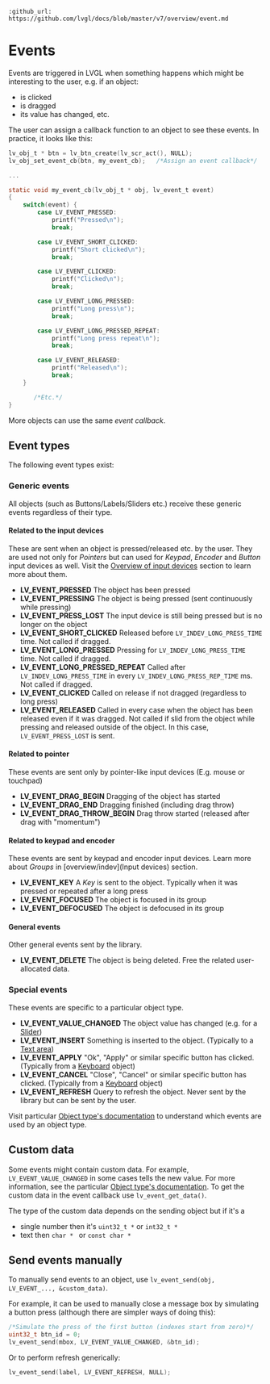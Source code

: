```eval_rst
:github_url: https://github.com/lvgl/docs/blob/master/v7/overview/event.md
```
# Events

Events are triggered in LVGL when something happens which might be interesting to the user, e.g. if an object:
- is clicked
- is dragged
- its value has changed, etc.

The user can assign a callback function to an object to see these events. In practice, it looks like this:
```c
lv_obj_t * btn = lv_btn_create(lv_scr_act(), NULL);
lv_obj_set_event_cb(btn, my_event_cb);   /*Assign an event callback*/

...

static void my_event_cb(lv_obj_t * obj, lv_event_t event)
{
    switch(event) {
        case LV_EVENT_PRESSED:
            printf("Pressed\n");
            break;

        case LV_EVENT_SHORT_CLICKED:
            printf("Short clicked\n");
            break;

        case LV_EVENT_CLICKED:
            printf("Clicked\n");
            break;

        case LV_EVENT_LONG_PRESSED:
            printf("Long press\n");
            break;

        case LV_EVENT_LONG_PRESSED_REPEAT:
            printf("Long press repeat\n");
            break;

        case LV_EVENT_RELEASED:
            printf("Released\n");
            break;
    }

       /*Etc.*/
}
```

More objects can use the same *event callback*.

## Event types

The following event types exist:

### Generic events

All objects (such as Buttons/Labels/Sliders etc.) receive these generic events regardless of their type.

#### Related to the input devices
These are sent when an object is pressed/released etc. by the user. They are used not only for *Pointers* but can used for *Keypad*, *Encoder* and *Button* input devices as well. Visit the [Overview of input devices](/overview/indev) section to learn more about them.
- **LV_EVENT_PRESSED** The object has been pressed
- **LV_EVENT_PRESSING** The object is being pressed (sent continuously while pressing)
- **LV_EVENT_PRESS_LOST** The input device is still being pressed but is no longer on the object
- **LV_EVENT_SHORT_CLICKED** Released before `LV_INDEV_LONG_PRESS_TIME` time. Not called if dragged.
- **LV_EVENT_LONG_PRESSED**  Pressing for `LV_INDEV_LONG_PRESS_TIME` time.  Not called if dragged.
- **LV_EVENT_LONG_PRESSED_REPEAT** Called after `LV_INDEV_LONG_PRESS_TIME` in every `LV_INDEV_LONG_PRESS_REP_TIME` ms.  Not called if dragged.
- **LV_EVENT_CLICKED** Called on release if not dragged (regardless to long press)
- **LV_EVENT_RELEASED**  Called in every case when the object has been released even if it was dragged. Not called if slid from the object while pressing and released outside of the object. In this case, `LV_EVENT_PRESS_LOST` is sent.

#### Related to pointer
These events are sent only by pointer-like input devices (E.g. mouse or touchpad)
- **LV_EVENT_DRAG_BEGIN** Dragging of the object has started
- **LV_EVENT_DRAG_END** Dragging finished (including drag throw)
- **LV_EVENT_DRAG_THROW_BEGIN** Drag throw started (released after drag with "momentum")

#### Related to keypad and encoder
These events are sent by keypad and encoder input devices. Learn more about *Groups* in [overview/indev](Input devices) section.
- **LV_EVENT_KEY** A *Key* is sent to the object. Typically when it was pressed or repeated after a long press
- **LV_EVENT_FOCUSED** The object is focused in its group
- **LV_EVENT_DEFOCUSED** The object is defocused in its group

#### General events
Other general events sent by the library.
- **LV_EVENT_DELETE** The object is being deleted. Free the related user-allocated data.

### Special events
These events are specific to a particular object type.
- **LV_EVENT_VALUE_CHANGED** The object value has changed (e.g. for a [Slider](/widgets/slider))
- **LV_EVENT_INSERT** Something is inserted to the object. (Typically to a [Text area](/widgets/textarea))
- **LV_EVENT_APPLY**  "Ok", "Apply" or similar specific button has clicked. (Typically from a [Keyboard](/widgets/keyboard) object)
- **LV_EVENT_CANCEL** "Close", "Cancel" or similar specific button has clicked. (Typically from a [Keyboard](/widgets/keyboard) object)
- **LV_EVENT_REFRESH** Query to refresh the object. Never sent by the library but can be sent by the user.

Visit particular [Object type's documentation](/widgets/index) to understand which events are used by an object type.

## Custom data
Some events might contain custom data. For example, `LV_EVENT_VALUE_CHANGED` in some cases tells the new value. For more information, see the particular [Object type's documentation](/widgets/index).
To get the custom data in the event callback use `lv_event_get_data()`.

The type of the custom data depends on the sending object but if it's a
- single number then it's `uint32_t *` or `int32_t *`
- text then `char * ` or `const char *`


## Send events manually

To manually send events to an object, use `lv_event_send(obj, LV_EVENT_..., &custom_data)`.

For example, it can be used to manually close a message box by simulating a button press (although there are simpler ways of doing this):
```c
/*Simulate the press of the first button (indexes start from zero)*/
uint32_t btn_id = 0;
lv_event_send(mbox, LV_EVENT_VALUE_CHANGED, &btn_id);
```

Or to perform refresh generically:
```c
lv_event_send(label, LV_EVENT_REFRESH, NULL);
```
